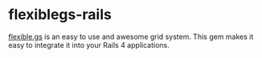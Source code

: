 # flexiblegs-rails

[flexible.gs]('http://flexible.gs/') is an easy to use and awesome grid system. This gem makes it easy to
integrate it into your Rails 4 applications.